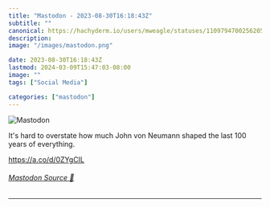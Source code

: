 ```yaml
---
title: "Mastodon - 2023-08-30T16:18:43Z"
subtitle: ""
canonical: https://hachyderm.io/users/mweagle/statuses/110979470025620531
description:
image: "/images/mastodon.png"

date: 2023-08-30T16:18:43Z
lastmod: 2024-03-09T15:47:03-08:00
image: ""
tags: ["Social Media"]

categories: ["mastodon"]
---
```

![Mastodon](/images/mastodon.png)

<p>It&#39;s hard to overstate how much John von Neumann shaped the last 100 years of everything. </p><p><a href="https://a.co/d/0ZYgCIL" target="_blank" rel="nofollow noopener noreferrer" translate="no"><span class="invisible">https://</span><span class="">a.co/d/0ZYgCIL</span><span class="invisible"></span></a></p>


###### [Mastodon Source 🐘](https://hachyderm.io/@mweagle/110979470025620531)

___
